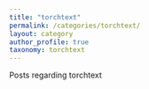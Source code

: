 ```yaml
---
title: "torchtext"
permalink: /categories/torchtext/
layout: category
author_profile: true
taxonomy: torchtext
---
```


Posts regarding torchtext